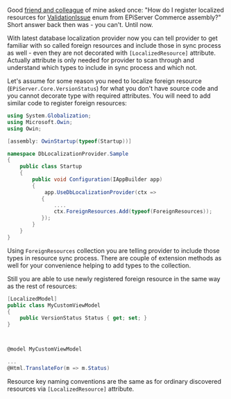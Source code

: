 Good [friend and colleague](http://marisks.net/) of mine asked once: "How do I register localized resources for [ValidationIssue](http://world.episerver.com/documentation/Items/Developers-Guide/Episerver-Commerce/9/Orders/order-processing/) enum from EPiServer Commerce assembly?" Short answer back then was - you can't.
Until now.

With latest database localization provider now you can tell provider to get familiar with so called foreign resources and include those in sync process as well - even they are not decorated with `[LocalizedResource]` attribute. Actually attribute is only needed for provider to scan through and understand which types to include in sync process and which not.

Let's assume for some reason you need to localize foreign resource (`EPiServer.Core.VersionStatus`) for what you don't have source code and you cannot decorate type with required attributes. You will need to add similar code to register foreign resources:

```csharp
using System.Globalization;
using Microsoft.Owin;
using Owin;

[assembly: OwinStartup(typeof(Startup))]

namespace DbLocalizationProvider.Sample
{
    public class Startup
    {
        public void Configuration(IAppBuilder app)
        {
            app.UseDbLocalizationProvider(ctx =>
           {
               ....
               ctx.ForeignResources.Add(typeof(ForeignResources));
           });
        }
    }
}
```

Using `ForeignResources` collection you are telling provider to include those types in resource sync process.
There are couple of extension methods as well for your convenience helping to add types to the collection.

Still you are able to use newly registered foreign resource in the same way as the rest of resources:

```csharp
[LocalizedModel]
public class MyCustomViewModel
{
    public VersionStatus Status { get; set; }
}



@model MyCustomViewModel

...
@Html.TranslateFor(m => m.Status)
```

Resource key naming conventions are the same as for ordinary discovered resources via `[LocalizedResource]` attribute.
